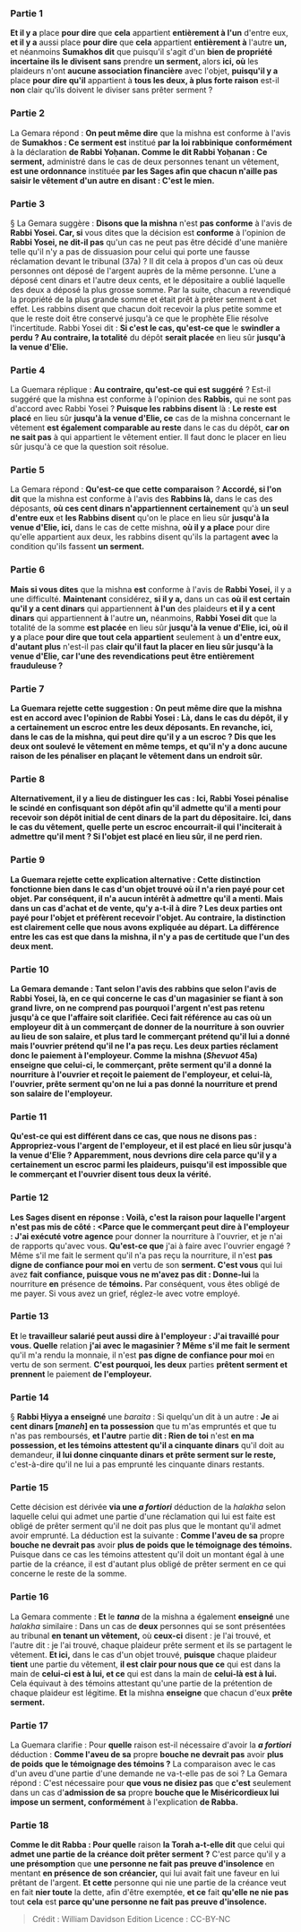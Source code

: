 
### Partie 1
<b>Et il y a</b> place <b>pour dire</b> que <b>cela</b> appartient <b>entièrement à l'un</b> d'entre eux, <b>et il y a</b> aussi place <b>pour dire</b> que <b>cela</b> appartient <b>entièrement à</b> l'autre <b>un, </b> et néanmoins <b>Sumakhos dit</b> que puisqu'il s'agit d'un <b>bien de propriété incertaine ils le divisent</b> <b>sans</b> prendre <b>un serment, </b> alors <b>ici, où</b> les plaideurs n'ont <b>aucune association financière</b> avec l'objet, <b>puisqu'il y a</b> place <b>pour dire qu'il</b> appartient à <b>tous les deux, à plus forte raison</b> est-il <b>non</b> clair qu'ils doivent le diviser sans prêter serment ?

### Partie 2
La Gemara répond : <b>On peut même dire</b> que la mishna est conforme à l'avis de <b>Sumakhos : Ce serment est</b> institué <b>par la loi rabbinique</b> <b>conformément</b> à la déclaration <b>de Rabbi Yoḥanan. Comme le dit Rabbi Yoḥanan : Ce serment,</b> administré dans le cas de deux personnes tenant un vêtement, <b>est une ordonnance</b> instituée <b>par les Sages afin que chacun n'aille pas saisir le vêtement d'un autre en disant : C'est le mien.</b>

### Partie 3
§ La Gemara suggère : <b>Disons que la mishna</b> n'est <b>pas conforme</b> à l'avis de <b>Rabbi Yosei. Car, si</b> vous dites que la décision est <b>conforme</b> à l'opinion de <b>Rabbi Yosei, ne dit-il pas</b> qu'un cas ne peut pas être décidé d'une manière telle qu'il n'y a pas de dissuasion pour celui qui porte une fausse réclamation devant le tribunal (37a) ? Il dit cela à propos d'un cas où deux personnes ont déposé de l'argent auprès de la même personne. L'une a déposé cent dinars et l'autre deux cents, et le dépositaire a oublié laquelle des deux a déposé la plus grosse somme. Par la suite, chacun a revendiqué la propriété de la plus grande somme et était prêt à prêter serment à cet effet. Les rabbins disent que chacun doit recevoir la plus petite somme et que le reste doit être conservé jusqu'à ce que le prophète Elie résolve l'incertitude. Rabbi Yosei dit : <b>Si c'est le cas, qu'est-ce que</b> le <b>swindler a perdu ? Au contraire, la totalité</b> du dépôt <b>serait placée</b> en lieu sûr <b>jusqu'à la venue d'Elie.</b>

### Partie 4
La Guemara réplique : <b>Au contraire, qu'est-ce qui est suggéré</b> ? Est-il suggéré que la mishna est conforme à l'opinion des <b>Rabbis,</b> qui ne sont pas d'accord avec Rabbi Yosei ? <b>Puisque les rabbins disent</b> là : <b>Le reste est placé</b> en lieu sûr <b>jusqu'à la venue d'Elie, ce</b> cas de la mishna concernant le vêtement <b>est également comparable au reste</b> dans le cas du dépôt, <b>car on ne sait pas</b> à qui appartient le vêtement entier. Il faut donc le placer en lieu sûr jusqu'à ce que la question soit résolue.

### Partie 5
La Gemara répond : <b>Qu'est-ce que</b> <b>cette comparaison</b> ? <b>Accordé, si l'on dit</b> que la mishna est conforme à l'avis des <b>Rabbins là,</b> dans le cas des déposants, <b>où ces cent dinars n'appartiennent certainement</b> qu'à <b>un seul d'entre eux</b> et <b>les Rabbins disent</b> qu'on le place</b> en lieu sûr <b>jusqu'à la venue d'Elie, ici,</b> dans le cas de cette mishna, <b>où il y a place</b> pour dire qu'elle appartient aux deux, les rabbins disent</b> qu'ils la partagent</b> <b>avec</b> la condition qu'ils fassent <b>un serment. </b>

### Partie 6
<b>Mais si vous dites</b> que la mishna <b>est</b> conforme à l'avis de <b>Rabbi Yosei,</b> il y a une difficulté. <b>Maintenant</b> considérez, <b>si il y a,</b> dans un cas <b>où il est certain qu'il y a cent dinars</b> qui appartiennent <b>à l'un</b> des plaideurs <b>et il y a cent dinars</b> qui appartiennent <b>à</b> l'autre <b>un,</b> néanmoins, <b>Rabbi Yosei dit</b> que la totalité de la somme <b>est placée</b> en lieu sûr <b>jusqu'à la venue d'Elie, ici, où il y a</b> place <b>pour dire que tout cela</b> <b>appartient</b> seulement à <b>un d'entre eux, d'autant plus</b> n'est-il pas <b>clair qu'il faut la placer en lieu sûr jusqu'à la venue d'Elie, car l'une des revendications peut être entièrement frauduleuse ?

### Partie 7
La Guemara rejette cette suggestion : <b>On peut même dire</b> que la mishna est en accord avec l'opinion de <b>Rabbi Yosei : Là,</b> dans le cas du dépôt, <b>il y a certainement un escroc</b> entre les deux déposants. En revanche, <b>ici,</b> dans le cas de la mishna, <b>qui peut dire qu'il y a un escroc ? Dis</b> que <b>les deux ont soulevé</b> le vêtement <b>en même temps,</b> et qu'il n'y a donc aucune raison de les pénaliser en plaçant le vêtement dans un endroit sûr.

### Partie 8
<b>Alternativement,</b> il y a lieu de distinguer les cas : <b>Ici, Rabbi Yosei pénalise</b> le <b>scindé</b> en confisquant son dépôt <b>afin qu'il admette</b> qu'il a menti pour recevoir son dépôt initial de cent dinars de la part du dépositaire. <b>Ici,</b> dans le cas du vêtement, <b>quelle perte</b> un escroc <b>encourrait-il qui</b> l'inciterait à <b>admettre</b> qu'il ment ? Si l'objet est placé en lieu sûr, il ne perd rien.

### Partie 9
La Guemara rejette cette explication alternative : Cette distinction <b>fonctionne bien</b> dans le cas d'un <b>objet trouvé</b> où il n'a rien payé pour cet objet. Par conséquent, il n'a aucun intérêt à admettre qu'il a menti. Mais dans un cas d'<b>achat et de vente, qu'y a-t-il à dire ? </b> Les deux parties ont payé pour l'objet et préfèrent recevoir l'objet. <b>Au contraire,</b> la distinction <b>est clairement celle que nous avons expliquée au départ.</b> La différence entre les cas est que dans la mishna, il n'y a pas de certitude que l'un des deux ment.

### Partie 10
La Gemara demande : <b>Tant selon</b> l'avis des <b>rabbins que selon</b> l'avis de <b>Rabbi Yosei, là, en ce qui concerne</b> le cas d'un <b>magasinier</b> se fiant <b>à son grand livre,</b> on ne comprend pas pourquoi l'argent n'est pas retenu jusqu'à ce que l'affaire soit clarifiée. Ceci fait référence au cas où un employeur dit à un commerçant de donner de la nourriture à son ouvrier au lieu de son salaire, et plus tard le commerçant prétend qu'il lui a donné mais l'ouvrier prétend qu'il ne l'a pas reçu. Les deux parties réclament donc le paiement à l'employeur. <b>Comme</b> la mishna (<i>Shevuot</i> 45a) <b>enseigne</b> que <b>celui-ci</b>, le commerçant, <b>prête serment</b> qu'il a donné la nourriture à l'ouvrier <b>et reçoit</b> le paiement de l'employeur, <b>et celui-là</b>, l'ouvrier, <b>prête serment</b> qu'on ne lui a pas donné la nourriture <b>et prend</b> son salaire de l'employeur.

### Partie 11
<b>Qu'est-ce qui est différent</b> dans ce cas, <b>que nous ne disons pas : Appropriez-vous l'argent de l'employeur, et il est placé</b> en lieu sûr <b>jusqu'à la venue d'Elie ?</b> Apparemment, nous devrions dire cela <b>parce qu'il y a certainement un escroc</b> parmi les plaideurs, puisqu'il est impossible que le commerçant et l'ouvrier disent tous deux la vérité.

### Partie 12
Les Sages <b>disent</b> en réponse : <b>Voilà, c'est la raison</b> pour laquelle l'argent n'est pas mis de côté : <Parce que le commerçant peut dire à l'employeur : J'ai exécuté votre agence</b> pour donner la nourriture à l'ouvrier, et je n'ai de rapports qu'avec vous. <b>Qu'est-ce que</b> j'ai à faire avec l'ouvrier engagé ? Même s'il me fait le serment</b> qu'il n'a pas reçu la nourriture, il n'est <b>pas digne de confiance pour moi en</b> vertu de son <b>serment. C'est vous</b> qui lui avez <b>fait confiance, puisque vous ne m'avez pas dit : Donne-lui</b> la nourriture <b>en</b> présence de <b>témoins.</b> Par conséquent, vous êtes obligé de me payer. Si vous avez un grief, réglez-le avec votre employé.

### Partie 13
<b>Et</b> le <b>travailleur salarié peut aussi dire à l'employeur : J'ai travaillé pour vous. Quelle</b> relation <b>j'ai avec le magasinier ? Même s'il me fait le serment</b> qu'il m'a rendu la monnaie, il n'est <b>pas digne de confiance pour moi</b> en vertu de son serment. <b>C'est pourquoi, les deux</b> parties <b>prêtent serment et prennent</b> le paiement <b>de l'employeur.</b>

### Partie 14
§ <b>Rabbi Ḥiyya a enseigné</b> une <i>baraita</i> : Si quelqu'un dit à un autre : <b>Je</b> ai <b>cent dinars [<i>maneh</i>] en ta possession</b> que tu m'as empruntés et que tu n'as pas remboursés, <b>et l'autre</b> partie <b>dit : Rien de toi</b> n'est <b>en ma possession, et les témoins attestent qu'il a cinquante dinars</b> qu'il doit au demandeur, <b>il lui donne cinquante dinars et prête serment sur le reste,</b> c'est-à-dire qu'il ne lui a pas emprunté les cinquante dinars restants.

### Partie 15
Cette décision est dérivée <b>via une <i>a fortiori</i></b> déduction de la <i>halakha</i> selon laquelle celui qui admet une partie d'une réclamation qui lui est faite est obligé de prêter serment qu'il ne doit pas plus que le montant qu'il admet avoir emprunté. La déduction est la suivante : <b>Comme l'aveu de sa</b> propre <b>bouche ne devrait pas</b> avoir <b>plus de poids</b> <b>que le témoignage des témoins.</b> Puisque dans ce cas les témoins attestent qu'il doit un montant égal à une partie de la créance, il est d'autant plus obligé de prêter serment en ce qui concerne le reste de la somme.

### Partie 16
La Gemara commente : <b>Et</b> le <b><i>tanna</i></b> de la mishna a également <b>enseigné</b> une <i>halakha</i> similaire : Dans un cas de <b>deux</b> personnes qui se sont présentées au tribunal <b>en tenant un vêtement,</b> où <b>ceux-ci</b> disent : je l'ai trouvé,</b> et l'autre dit : je l'ai trouvé, chaque plaideur prête serment et ils se partagent le vêtement. <b>Et ici,</b> dans le cas d'un objet trouvé, <b>puisque</b> chaque plaideur <b>tient</b> une partie du vêtement, <b>il est clair pour nous que ce</b> qui est dans la main de <b>celui-ci est à lui, et ce</b> qui est dans la main de <b>celui-là est à lui.</b> Cela équivaut à des témoins attestant qu'une partie de la prétention de chaque plaideur est légitime. <b>Et</b> la mishna <b>enseigne</b> que chacun d'eux <b>prête serment.</b>

### Partie 17
La Guemara clarifie : Pour <b>quelle</b> raison est-il nécessaire d'avoir la <b><i>a fortiori</i></b> déduction : <b>Comme l'aveu de sa</b> propre <b>bouche ne devrait pas</b> avoir <b>plus de poids</b> <b>que le témoignage des témoins ?</b> La comparaison avec le cas d'un aveu d'une partie d'une demande ne va-t-elle pas de soi ? La Gemara répond : C'est nécessaire pour <b>que vous ne disiez pas</b> que <b>c'est</b> seulement dans un cas d'<b>admission de sa</b> propre <b>bouche que le Miséricordieux lui impose un serment, conformément</b> à l'explication <b>de Rabba.</b>

### Partie 18
<b>Comme le dit Rabba : Pour quelle</b> raison <b>la Torah a-t-elle dit</b> que celui qui <b>admet une partie de la créance doit prêter serment ?</b> C'est parce qu'il y a <b>une présomption</b> que <b>une personne ne fait pas preuve d'insolence</b> en mentant <b>en présence de son créancier,</b> qui lui avait fait une faveur en lui prêtant de l'argent. <b>Et cette</b> personne qui nie une partie de la créance veut en fait <b>nier toute</b> la dette, afin d'être exemptée, <b>et ce</b> fait <b>qu'elle ne nie pas</b> tout <b>cela</b> est <b>parce qu'une personne ne fait pas preuve d'insolence.</b>

>Crédit : William Davidson Edition
>Licence : CC-BY-NC